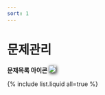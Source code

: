 ```yaml
---
sort: 1
---
```


# 문제관리
**문제목록 아이콘**
<img src="https://soystudy.github.io/img/question/questionicon.png" style="box-shadow:2px 2px 7px;">


{% include list.liquid all=true %}
